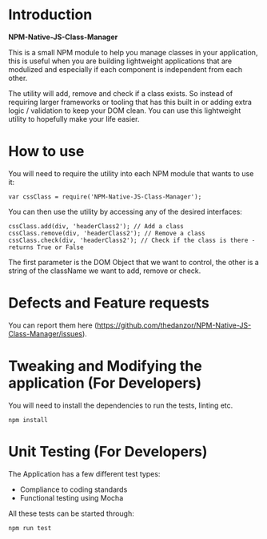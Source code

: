 # Introduction
**NPM-Native-JS-Class-Manager**

This is a small NPM module to help you manage classes in your application, this is useful when you are building lightweight applications that are modulized and especially if each component is independent from each other.

The utility will add, remove and check if a class exists. So instead of requiring larger frameworks or tooling that has this built in or adding extra logic / validation to keep your DOM clean. You can use this lightweight utility to hopefully make your life easier.

# How to use

You will need to require the utility into each NPM module that wants to use it:

```
var cssClass = require('NPM-Native-JS-Class-Manager');
```

You can then use the utility by accessing any of the desired interfaces:

```
cssClass.add(div, 'headerClass2'); // Add a class
cssClass.remove(div, 'headerClass2'); // Remove a class
cssClass.check(div, 'headerClass2'); // Check if the class is there - returns True or False
```

The first parameter is the DOM Object that we want to control, the other is a string of the className we want to add, remove or check.

# Defects and Feature requests

You can report them here (https://github.com/thedanzor/NPM-Native-JS-Class-Manager/issues).

# Tweaking and Modifying the application (For Developers)
You will need to install the dependencies to run the tests, linting etc.

```
npm install
```

# Unit Testing (For Developers)
The Application has a few different test types:

* Compliance to coding standards
* Functional testing using Mocha

All these tests can be started through:
```
npm run test
```
